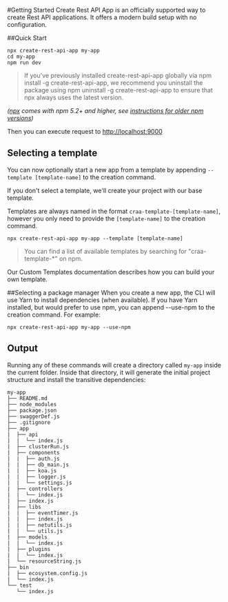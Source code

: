 #Getting Started
Create Rest API App is an officially supported way to create Rest API applications. 
It offers a modern build setup with no configuration.
<br/>

##Quick Start
```
npx create-rest-api-app my-app
cd my-app
npm run dev
```
>If you've previously installed create-rest-api-app globally via npm install -g create-rest-api-app, 
>we recommend you uninstall the package using npm uninstall -g create-rest-api-app to ensure that npx 
>always uses the latest version.

_([npx](https://medium.com/@maybekatz/introducing-npx-an-npm-package-runner-55f7d4bd282b) comes with 
npm 5.2+ and higher, see [instructions for older npm versions](https://gist.github.com/gaearon/4064d3c23a77c74a3614c498a8bb1c5f))_

Then you can execute request to [http://localhost:9000](http://localhost:9000)

## Selecting a template
You can now optionally start a new app from a template by appending `--template [template-name]` to the creation command.

If you don't select a template, we'll create your project with our base template.

Templates are always named in the format `craa-template-[template-name]`, however you only need to provide the `[template-name]` to the creation command.

```
npx create-rest-api-app my-app --template [template-name]
```
>You can find a list of available templates by searching for "craa-template-*" on npm.

Our Custom Templates documentation describes how you can build your own template.

##Selecting a package manager
When you create a new app, the CLI will use Yarn to install dependencies (when available). If you have Yarn installed, but would prefer to use npm, you can append --use-npm to the creation command. For example:
```
npx create-rest-api-app my-app --use-npm
```
## Output
Running any of these commands will create a directory called `my-app` inside the current folder. Inside that directory, it will generate the initial project structure and install the transitive dependencies:
```
my-app
├── README.md
├── node_modules
├── package.json
├── swaggerDef.js
├── .gitignore
├── app
|  ├── api
|  |  └── index.js
|  ├── clusterRun.js
|  ├── components
|  |  ├── auth.js
|  |  ├── db_main.js
|  |  ├── koa.js
|  |  ├── logger.js
|  |  └── settings.js
|  ├── controllers
|  |  └── index.js
|  ├── index.js
|  ├── libs
|  |  ├── eventTimer.js
|  |  ├── index.js
|  |  ├── netutils.js
|  |  └── utils.js
|  ├── models
|  |  └── index.js
|  ├── plugins
|  |  └── index.js
|  └── resourceString.js
├── bin
|  ├── ecosystem.config.js
|  └── index.js
└── test
   └── index.js
```
